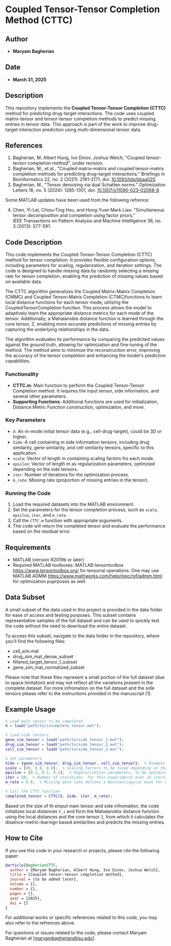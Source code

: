 # Coupled Tensor-Tensor Completion Method (CTTC)

## Author
- **Maryam Bagherian**

## Date
- **March 31, 2025**

## Description
This repository implements the **Coupled Tensor-Tensor Completion (CTTC)** method for predicting drug-target interactions. The code uses coupled matrix-tensor and tensor-tensor completion methods to predict missing entries in tensor data. This approach is part of the work to improve drug-target interaction prediction using multi-dimensional tensor data.

## References

1. Bagherian, M. Albert Hung, Ivo Dinov, Joshua Welch, "Coupled tensor-tensor completion method", under revision. 
2. Bagherian, M., et al., "Coupled matrix–matrix and coupled tensor–matrix completion methods for predicting drug–target interactions." Briefings in Bioinformatics 22, no. 2 (2021): 2161-2171, doi: [10.1093/bib/bbaa025](https://doi.org/10.1093/bib/bbaa025).
3. Bagherian, M., "Tensor denoising via dual Schatten norms." Optimization Letters 18, no. 5 (2024): 1285-1301, doi: [10.1007/s11590-023-02068-8](https://doi.org/10.1007/s11590-023-02068-8)
   
Some MATLAB updates have been used from the following refrence: 

4. Chen, Yi-Lei, Chiou-Ting Hsu, and Hong-Yuan Mark Liao. "Simultaneous tensor decomposition and completion using factor priors."  
   IEEE Transactions on Pattern Analysis and Machine Intelligence 36, no. 3 (2013): 577-591.

## Code Description

This code implements the Coupled Tensor-Tensor Completion (CTTC) method for tensor completion. It provides flexible configuration options, including parameters for scaling, regularization, and iteration settings. The code is designed to handle missing data by randomly selecting a missing rate for tensor completion, enabling the prediction of missing values based on available data.

The CTTC algorithm generalizes the Coupled Matrix-Matrix Completion (CMMC) and Coupled Tensor-Matrix Completion (CTMC)functions to learn local distance functions for each tensor mode, utilizing the CoupledTensorCompletion function. This process allows the model to adaptively learn the appropriate distance metrics for each mode of the tensor. Additionally, a Mahalanobis distance function is learned through the core tensor, Z, enabling more accurate predictions of missing entries by capturing the underlying relationships in the data.

The algorithm evaluates its performance by comparing the predicted values against the ground truth, allowing for optimization and fine-tuning of the method. The method aims to minimize the reconstruction error, improving the accuracy of the tensor completion and enhancing the model's predictive capabilities.

### Functionality
- **CTTC.m**: Main function to perform the Coupled Tensor-Tensor Completion method. It requires the input tensor, side information, and several other parameters.
- **Supporting Functions**: Additional functions are used for initialization, Distance Metric Function construction, optimization, and more.

### Key Parameters
- `X`: An m-mode initial tensor data (e.g., cell-drug-target), could be 3D or higher.
- `Side`: A cell containing m side information tensors, including drug similarity, gene similarity, and cell similarity tensors, specific to this application. 
- `scale`: Vector of length m containing scaling factors fro each mode. 
- `epsilon`: Vector of length m as regularization parameters, optimzied depending on the side tensors. 
- `iter`: Number of iterations for the optimization process.
- `m_rate`: Missing rate (proportion of missing entries in the tensor).
  
### Running the Code
1. Load the required datasets into the MATLAB environment.
2. Set the parameters for the tensor completion process, such as `scale`, `epsilon`, `iter`, and `m_rate`.
3. Call the `CTTC.m` function with appropriate arguments.
4. The code will return the completed tensor and evaluate the performance based on the residual error.

## Requirements

- MATLAB (version R2019b or later)
- Required MATLAB toolboxes: MATLAB tensortoolbox https://www.tensortoolbox.org/ for tensorial operations. One may use MATLAB ADMM 
   https://www.mathworks.com/help/mpc/ref/admm.html for optimization puprposes as well. 

## Data Subset
A small subset of the data used in this project is provided in the data folder for ease of access and testing purposes. This subset contains representative samples of the full dataset and can be used to quickly test the code without the need to download the entire dataset.

To access this subset, navigate to the data folder in the repository, where you'll find the following files:
- cell_sim.mat
- drug_sim_mat_dense_subset
- filtered_target_tensor_1_subset
- gene_sim_mat_normalized_subset

Please note that these files represent a small portion of the full dataset (due to space limitation) and may not reflect all the variations present in the complete dataset. For more infromation on the full dataset and the side tensors please refer to the instructions provided in the manuscript [1]. 

## Example Usage

```matlab
% Load main tensor to be completed
X = load("path/to/incomplete_tensor.mat");

% Load side tensors
gene_sim_tensor = load("path/to/side_tensor_1.mat");
drug_sim_tensor = load("path/to/side_tensor_2.mat");
cell_sim_tensor = load("path/to/side_tensor_3.mat");

% Set parameters
Side = {gene_sim_tensor, drug_sim_tensor, cell_sim_tensor};  % Example side info
scale = [09, 0.8, 0.9];  % Scaling factors to be tuned depending on the density and sparisity of side infromation
epsilon = [0.1, 0.1, 0.1];  % Regularization parameters, to be optimzied by a grid search (or other well-known approaches)
iter = 50;  % Number of iterations- for this experimernt even 10 iterations suffice. 
m_rate = 0.8;  % Missing data rate defiens a Boolean/Logical mask for error-evaluation purposes

% Call the CTTC function
completed_tensor = CTTC(X, Side, iter, m_rate);
```

Based on the size of th einput main tensor and side infromation, the code initializes local distances `V_i` and form the Mahalanobis distance function using the local distances and the core tensor `Z`, from which it calculates the disatnce-metric-learnign based similarities and predicts the missing entries. 


## How to Cite
If you use this code in your research or projects, please cite the following paper:
```bibtex
@article{BagherianCTTC,
  author = {Maryam Bagherian, Albert Hung, Ivo Dinov, Joshua Welch},
  title = {Coupled tensor-tensor completion method},
  journal = {to be added later},
  volume = {},
  number = {},
  pages = {},
  year = {2025},
  doi = {}
}
```
For additional works or specific references related to this code, you may also refer to the refrences above.

For questions or issues related to the code, please contact Maryam Bagherian at [maryambagherian@isu.edu].






